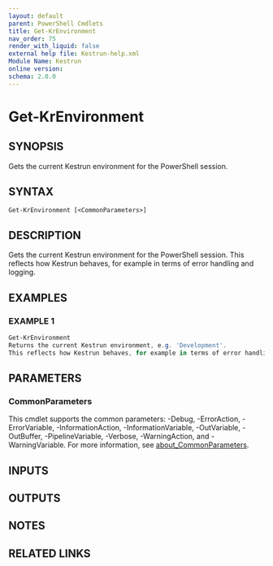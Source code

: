 ```yaml
---
layout: default
parent: PowerShell Cmdlets
title: Get-KrEnvironment
nav_order: 75
render_with_liquid: false
external help file: Kestrun-help.xml
Module Name: Kestrun
online version:
schema: 2.0.0
---
```


# Get-KrEnvironment

## SYNOPSIS
Gets the current Kestrun environment for the PowerShell session.

## SYNTAX

```
Get-KrEnvironment [<CommonParameters>]
```

## DESCRIPTION
Gets the current Kestrun environment for the PowerShell session.
This reflects how Kestrun behaves, for example in terms of error handling and logging.

## EXAMPLES

### EXAMPLE 1
```powershell
Get-KrEnvironment
Returns the current Kestrun environment, e.g. 'Development'.
This reflects how Kestrun behaves, for example in terms of error handling and logging.
```

## PARAMETERS

### CommonParameters
This cmdlet supports the common parameters: -Debug, -ErrorAction, -ErrorVariable, -InformationAction, -InformationVariable, -OutVariable, -OutBuffer, -PipelineVariable, -Verbose, -WarningAction, and -WarningVariable. For more information, see [about_CommonParameters](http://go.microsoft.com/fwlink/?LinkID=113216).

## INPUTS

## OUTPUTS

## NOTES

## RELATED LINKS
